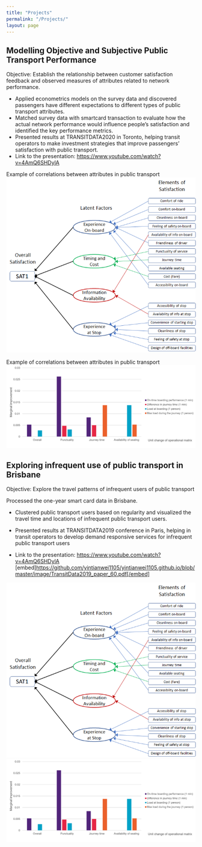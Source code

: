 ```yaml
---
title: "Projects"
permalink: "/Projects/"
layout: page
---
```


## Modelling Objective and Subjective Public Transport Performance

Objective: Establish the relationship between customer satisfaction feedback and observed measures of attributes related to network performance.

 - Applied econometrics models on the survey data and discovered passengers have different expectations to different types of public transport attributes. 
 - Matched survey data with smartcard transaction to evaluate how the actual network performance would influence people’s satisfaction and identified the key performance metrics.
 - Presented results at TRANSITDATA2020 in Toronto, helping transit operators to make investment strategies that improve passengers’ satisfaction with public transport. 
 - Link to the presentation: https://www.youtube.com/watch?v=4AmQ6SHDylA

Example of correlations between attributes in public transport
 ![image](https://github.com/yintianwei1105/yintianwei1105.github.io/blob/master/image/LATENT%20FACTOR.png)
 
Example of correlations between attributes in public transport
 ![image](https://github.com/yintianwei1105/yintianwei1105.github.io/blob/master/image/sat_result.png)


## Exploring infrequent use of public transport in Brisbane

Objective: Explore the travel patterns of infrequent users of public transport

Processed the one-year smart card data in Brisbane.
 - Clustered public transport users based on regularity and visualized the travel time and locations of infrequent public transport users.
 - Presented results at TRANSITDATA2019 conference in Paris, helping in transit operators to develop demand responsive services for infrequent public transport users

 - Link to the presentation: https://www.youtube.com/watch?v=4AmQ6SHDylA
 [embed]https://github.com/yintianwei1105/yintianwei1105.github.io/blob/master/image/TransitData2019_paper_60.pdf[/embed]

 ![image](https://github.com/yintianwei1105/yintianwei1105.github.io/blob/master/image/LATENT%20FACTOR.png)
 ![image](https://github.com/yintianwei1105/yintianwei1105.github.io/blob/master/image/sat_result.png)
